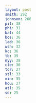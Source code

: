 ```yaml
---
layout: post
smith: 292
johnson: 266
pit: 38
phi: 31
bal: 44
bos: 36
lad: 36
wsh: 32
kc: 36
tb: 39
nyy: 38
cle: 36
tor: 27
stl: 33
min: 35
hou: 37
atl: 35
sd: 25
---
```

